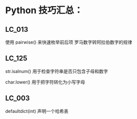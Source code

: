 # Python 技巧汇总：

## LC_013

使用 pairwise() 来快速枚举前后项
罗马数字转阿拉伯数字的规律

## LC_125

str.isalnum() 用于检查字符串是否只包含子母和数字

char.lower() 用于把字符转化为小写字母

## LC_003

defaultdict(int) 声明一个哈希表